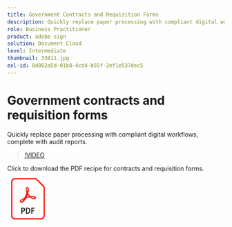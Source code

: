 ```yaml
---
title: Government Contracts and Requisition Forms
description: Quickly replace paper processing with compliant digital workflows, complete with audit reports
role: Business Practitioner
product: adobe sign
solution: Document Cloud
level: Intermediate
thumbnail: 33811.jpg
exl-id: 8d882a5d-01b8-4cd4-b55f-2ef1e537dec5
---
```

# Government contracts and requisition forms

Quickly replace paper processing with compliant digital workflows, complete with audit reports.

>[!VIDEO](https://video.tv.adobe.com/v/33811?hidetitle=true)

Click to download the PDF recipe for contracts and requisition forms.

[![Download PDF Recipe](../assets/acrobat_PDF_96.png)](../assets/UseCaseRecipe-EN-UsingWorkflowDesigner.pdf)
